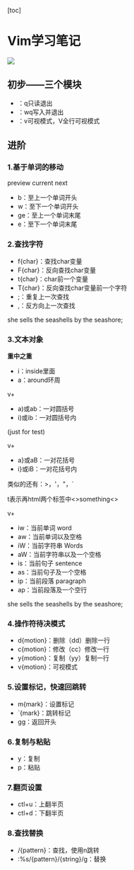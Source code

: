 [toc]

# Vim学习笔记

![](https://img-blog.csdnimg.cn/20191219104939654.jpg?x-oss-process=image/watermark,type_ZmFuZ3poZW5naGVpdGk,shadow_10,text_aHR0cHM6Ly9ibG9nLmNzZG4ubmV0L3d3d19oZWxsb3dvcmxkX2NvbQ==,size_16,color_FFFFFF,t_70)

## 初步——三个模块

- ：q只读退出
- ：wq写入并退出
- ：v可视模式，V全行可视模式

## 进阶

### 1.基于单词的移动

preview current next

- b：至上一个单词开头
- w：至下一个单词开头
- ge：至上一个单词末尾
- e：至下一个单词末尾

### 2.查找字符

- f{char}：查找char变量
- F{char}：反向查找char变量
- t{char}：char前一个变量
- T{char}：反向查找char变量前一个字符
- ;：重复上一次查找
- ,：反方向上一次查找

she sells the seashells by the seashore;

### 3.文本对象

**重中之重**

- i：inside里面
- a：around环周

v+
- a)或ab：一对圆括号
- i)或ib：一对圆括号内

(just for test)

v+
- a}或aB：一对花括号
- i}或iB：一对花括号内

类似的还有：\>，'，"，`

t表示再html两个标签中\<\>something\<\>

v+
- iw：当前单词  word
- aw：当前单词以及空格
- iW：当前字符串  Words
- aW：当前字符串以及一个空格
- is：当前句子   sentence
- as：当前句子及一个空格
- ip：当前段落   paragraph
- ap：当前段落及一个空行

she sells the seashells by the seashore;

### 4.操作符待决模式

- d{motion}：删除（dd）删除一行
- c{motion}：修改（cc）修改一行
- y{motion}：复制（yy）复制一行
- v{motion}：可视模式

### 5.设置标记，快速回跳转

- m{mark}：设置标记
- `{mark}：跳转标记
- gg：返回开头

### 6.复制与粘贴

- y：复制
- p：粘贴

### 7.翻页设置

- ctl+u：上翻半页
- ctl+d：下翻半页

### 8.查找替换

- /{pattern}：查找，使用n跳转
- :%s/{pattern}/{string}/g：替换
